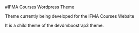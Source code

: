 #IFMA Courses Wordpress Theme

Theme currently being developed for the IFMA Courses Website

It is a child theme of the devdmboostrap3 theme.
